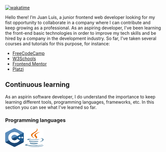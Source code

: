 [![wakatime](https://wakatime.com/badge/user/c1707548-af66-44d3-bcc1-28f0c83893c0.svg)](https://wakatime.com/@c1707548-af66-44d3-bcc1-28f0c83893c0)

Hello there! I’m Juan Luis, a junior frontend web developer looking for my fist opportunity to collaborate in a company where I can contribute and keep growing as a professional.
As an aspiring developer, I've been learning the front-end basic technologies in order to improve my tech skills and be hired by a company in the development industry. So far, I've taken several courses and tutorials for this purpose, for instance:

- [FreeCodeCamp](https://www.freecodecamp.org/mendibox)
- [W3Schools](https://www.w3profile.com/mendibox)
- [Frontend Mentor](https://www.frontendmentor.io/profile/mendibox)
- [Platzi](https://platzi.com/p/mendibox/)

## Continuous learning

As an aspirin software developer, I do understand the importance to keep learning different tools, programming languages, frameworks, etc. In this section you can see what I've learned so far.

### Programming languages

 <img src="./images/cpp.svg" width="60px" height="60px" /> <img src="./images/java.svg" width="60px" height="60px" />

